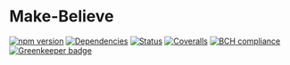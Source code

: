 # Make-Believe

[![npm version](http://img.shields.io/npm/v/make-believe.svg?style=flat)](https://npmjs.org/package/make-believe "View this project on npm")
[![Dependencies](http://img.shields.io/david/mcherryleigh/make-believe.svg?style=flat)](https://david-dm.org/mcherryleigh/make-believe)
[![Status](https://travis-ci.com/mcherryleigh/make-believe.svg?branch=master)](https://travis-ci.com/mcherryleigh/make-believe)
[![Coveralls](http://img.shields.io/coveralls/mcherryleigh/make-believe.svg?style=flat)](https://coveralls.io/r/mcherryleigh/make-believe)
[![BCH compliance](https://bettercodehub.com/edge/badge/mcherryleigh/make-believe?branch=master)](https://bettercodehub.com/) [![Greenkeeper badge](https://badges.greenkeeper.io/mcherryleigh/make-believe.svg)](https://greenkeeper.io/)